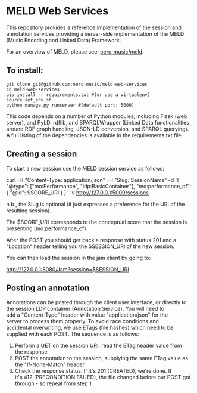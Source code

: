 MELD Web Services
=================

This repository provides a reference implementation of the session and annotation services providing a server-side implementation of the MELD (Music Encoding and Linked Data) Framework.

For an overview of MELD, please see: [oerc-music/meld](http://github.com/oerc-music/meld).

To install:
-----------
```
git clone git@github.com:oerc-music/meld-web-services
cd meld-web-services
pip install -r requirements.txt #(or use a virtualenv)
source set_env.sh 
python manage.py runserver #(default port: 5000)
```
This code depends on a number of Python modules, including Flask (web server), and PyLD, rdflib, and SPARQLWrapper (Linked Data functionalities around RDF graph handling, JSON-LD conversion, and SPARQL querying). A full listing of the dependencies is available in the requirements.txt file.  


Creating a session                                                     
------------------                                                     
                                                                       
To start a new session use the MELD session service as follows:        
                                                                       
curl -H "Content-Type: application/json" -H "Slug: SessionName" -d '{  
"@type": ["mo:Performance", "ldp:BasicContainer"], "mo:performance_of":
{ "@id": $SCORE_URI } }' -v http://127.0.0.1:5000/sessions             
                                                                       
n.b., the Slug is optional (it just expresses a preference for the URI 
of the resulting session).                                             
                                                                       
The $SCORE_URI corresponds to the conceptual score that the session is 
presenting (mo:performance_of).                                        
                                                                       
After the POST you should get back a response with status 201 and a    
"Location" header telling you the $SESSION_URI of the new session.     
                                                                       
You can then load the session in the jam client by going to:           
                                                                       
http://127.0.0.1:8080/Jam?session=$SESSION_URI                         
                                                                       
                                                                       
Posting an annotation                                                  
---------------------                                                  
                                                                       
Annotations can be posted through the client user interface, or directly to the session LDP container (Annotation Service). You will need to                                
add a "Content-Type" header with value "application/json" for the      
server to process them properly. To avoid race conditions and          
accidental overwriting, we use ETags (file hashes) which  need to be   
supplied with each POST. The sequence is as follows:                   
                                                                       
1. Perform a GET on the session URI, read the ETag header value from   
the response                                                           
2. POST the annotation to the session, supplying the same ETag value as
 the "If-None-Match" header                                            
3. Check the response status. If it's 201 (CREATED), we're done. If    
it's 412 (PRECONDITION FAILED), the file changed before our POST got   
through - so repeat from step 1.    

